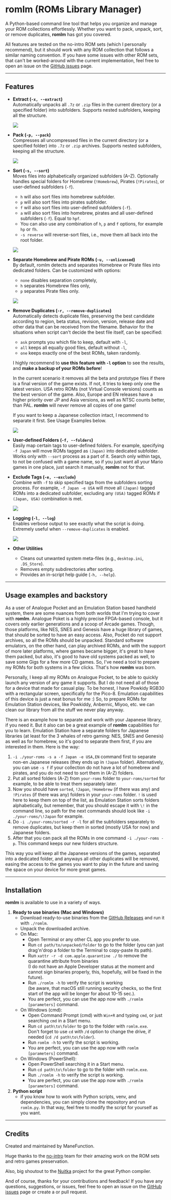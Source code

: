 # romlm (ROMs Library Manager)

A Python-based command line tool that helps you organize and manage your ROM collections effortlessly. 
Whether you want to pack, unpack, sort, or remove duplicates, **romlm** has got you covered.

All features are tested on the no-intro ROM sets (which I personally recommend), but it should work with any 
ROM collection that follows a similar naming convention.
If you have some issues with other ROM sets, that can't be worked-around with the current implementation, 
feel free to open an issue on the [GitHub issues](https://github.com/ManeFunction/romlm/issues) page.

---

## Features

- **Extract (`-x, --extract`)**  
  Automatically unpacks all `.7z` or `.zip` files in the current directory (or a specified folder) into subfolders. 
  Supports nested subfolders, keeping all the structure.

  ![](https://raw.githubusercontent.com/wiki/ManeFunction/romlm/extract.png)


- **Pack (`-p, --pack`)**  
  Compresses all uncompressed files in the current directory (or a specified folder) into `.7z` or `.zip` archives. 
  Supports nested subfolders, keeping all the structure.

  ![](https://raw.githubusercontent.com/wiki/ManeFunction/romlm/pack.png)


- **Sort (`-s, --sort`)**  
  Moves files into alphabetically organized subfolders (A–Z). Optionally handles special folders for 
  Homebrew (`!Homebrew`), Pirates (`!Pirates`), or user-defined subfolders (`-f`).
    - `h` will also sort files into homebrew subfolder.
    - `p` will also sort files into pirates subfolder.
    - `f` will also sort files into user-defined subfolders (`-f`).
    - `a` will also sort files into homebrew, pirates and all user-defined subfolders (`-f`). Equal to `hpf`.
    - You can also use any combination of `h`, `p` and `f` options, for example `hp` or `fh`.
    - `-s reverse` will reverse-sort files, i.e., move them all back into the root folder.
  
  ![](https://raw.githubusercontent.com/wiki/ManeFunction/romlm/sort.png)


- **Separate Homebrew and Pirate ROMs (`-u, --unlicensed`)**  
  By default, romlm detects and separates Homebrew or Pirate files into dedicated folders. Can be customized with 
  options:
    - `none` disables separation completely,
    - `h` separates Homebrew files only,
    - `p` separates Pirate files only.

  ![](https://raw.githubusercontent.com/wiki/ManeFunction/romlm/unlicensed.png)


- **Remove Duplicates (`-r, --remove-duplicates`)**  
  Automatically detects duplicate files, preserving the best candidate according
  to region, beta status, revision, version, release date and other data that can be received from the filename.
  Behavior for the situations when script can't decide the best file itself, can be specified:
    - `ask` prompts you which file to keep, default with `-l`,
    - `all` keeps all equally good files, default without `-l`,
    - `one` keeps exactly one of the best ROMs, taken randomly.

  I highly recommend to **use this feature with `-l` option** to see the results, and **make a backup of your ROMs before**!
  
  In the current scenario it removes all the beta and prototype files if there is a final version of the game exists. 
  If not, it tries to keep only one the latest version. USA retro ROMs (not Virtual Console versions) counts as 
  the best version of the game. Also, Europe and EN releases have a higher priority over JP and Asia versions, 
  as well as NTSC counts better, than PAL. **romlm** will never remove all copies of one game!
  
  If you want to keep a Japanese collection intact, I recommend to separate it first. See Usage Examples below.
      
  ![](https://raw.githubusercontent.com/wiki/ManeFunction/romlm/remove.png)


- **User-defined Folders (`-f, --folders`)**  
  Easily map certain tags to user-defined folders. For example, specifying `-f Japan` will move ROMs tagged 
  as `(Japan)` into dedicated subfolder. Works only with `--sort` process as a part of it. Search only within tags, 
  to not be confused with a game name, so if you just want all your Mario games in one place, just search it manually, 
  **romlm** not for that.

- **Exclude Tags (`-e, --exclude`)**  
  Combine with `-f` to skip specified tags from the subfolders sorting process. For example, `-f Japan -e USA`
  will move all `(Japan)` tagged ROMs into a dedicated subfolder, excluding any `(USA)` tagged ROMs
  if `(Japan, USA)` combination is met.

  ![](https://raw.githubusercontent.com/wiki/ManeFunction/romlm/subfolder.png)


- **Logging (`-l, --log`)**  
  Enables verbose output to see exactly what the script is doing. Extremely useful when `--remove-duplicates` is enabled.

  ![](https://raw.githubusercontent.com/wiki/ManeFunction/romlm/remove-log.png)


- **Other Utilities**  
  - Cleans out unwanted system meta-files (e.g., `desktop.ini`, `.DS_Store`).
  - Removes empty subdirectories after sorting.
  - Provides an in-script help guide (`-h, --help`).

---

## Usage examples and backstory

As a user of Analogue Pocket and an Emulation Station based handheld system, there are some nuances from both worlds 
that I'm trying to cover with **romlm**. Analogue Poket is a highly precise FPGA-based console, but it covers only
earlier generations and a scoop of Arcade games. Though, those platforms, like NES, SNES and Genesis have a huge
library of games, that should be sorted to have an easy access. Also, Pocket do not support archives, so all the ROMs
should be unpacked. Standard software emulators, on the other hand, can play archived ROMs, and with the support 
of more later platforms, where games became bigger, it's great to have them packed, but also, it's good to have 
old systems packed as well, to save some Gigs for a few more CD games. So, I've need a tool to prepare my ROMs 
for both systems in a few clicks. That's how **romlm** was born.


Personally, I keep all my ROMs on Analogue Pocket, to be able to quickly launch any version of any game it supports. 
But I do not need all of those for a device that made for casual play. To be honest, I have Powkidy RGB30 with 
a rectangular screen, specifically for the Pico-8. Emulation capabilities of this device is just a neat bonus 
for me :) So, to prepare ROMs for Emulation Station devices, like Powkiddy, Anbernic, Miyoo, etc. we can clean 
our library from all the stuff we never play anyway. 


There is an example how to separate and work with your Japanese library, if you need it. But it also can be a great
example of **romlm** capabilities for you to learn. Emulation Station have a separate folders for Japanese libraries 
(at least for the 3 whales of retro gaming: NES, SNES and Genesis) as well as for homebrew, 
so it's good to separate them first, if you are interested in them. Here is the way:
1) `-i ./your-roms -s a -f Japan -e USA,EN` command first to separate non-en Japanese releases 
(they ends up in `!Japan` folder). Alternatively, you can use `-s f` if your collection do not have a lot of homebrew
and pirates, and you do not need to sort them in (A-Z) folders.
1) Put all sorted folders (A-Z) from `your-roms` folder to `your-roms/sorted` for example, to be able to treat them
separately later.
1) Now you should have `sorted`, `!Japan`, `!Homebrew` (if there was any) and `!Pirates` (if there was any) 
folders in your `your-roms` folder. `!` is used here to keep them on top of the list, as Emulation Station sorts
folders alphabetically, but remember, that you should escape it with `\!` in the command line, so path 
for the next commands should look like `-i ./your-roms/\!Japan` for example.
1) Do `-i ./your-roms/sorted -r -l` for all the subfolders separately to remove duplicates, but keep them in 
sorted (mostly USA for now) and Japanese folders.
1) After that you can pack all the ROMs in one command `-i ./your-roms -p`. This command keeps our new folders structure.

This way you will keep all the Japanese versions of the games, separated into a dedicated folder, and anyways
all other duplicates will be removed, easing the access to the games you want to play in the future and
saving the space on your device for more great games.


---

## Installation

**romlm** is available to use in a variety of ways.
<!-- 1) **brew (Recommended for Mac users)**
  - You can install **rolm** through the [Homebrew](https://brew.sh/) formula for macOS users (if you have **brew** installed), 
    typing `brew install romlm` in the Terminal. -->
1) **Ready to use binaries (Mac and Windows)**
    - Download ready-to-use binaries from the [GitHub Releases](https://github.com/ManeFunction/romlm/releases) and run it with `./romlm`.  
    - Unpack the downloaded archive.
    - On Mac:
      - Open Terminal or any other CL app you prefer to use.
      - Run `cd path/to/unpacked/folder` to go to the folder (you can just drag'n'drop a folder to the Terminal
        to copy-paste its path).
      - Run `xattr -r -d com.apple.quarantine ./` to remove the quarantine attribute from binaries  
        (I do not have an Apple Developer status at the moment and cannot sign binaries properly, 
        this, hopefully, will be fixed in the future).
      - Run `./romlm -h` to verify the script is working  
        (be aware, that macOS still running security checks, so the first start of the app will be longer for about 10-15 sec.).
      - You are perfect, you can use the app now with `./romlm [parameters]` command.
    - On Windows (cmd):
      - Open Command Prompt (cmd) with `Win+R` and typing `cmd`, or just searching `cmd` in a Start menu.
      - Run `cd path\to\folder` to go to the folder with `romlm.exe`.  
        Don't forget to use `cd` with `/d` option to change the drive, if needed (`cd /d path\to\folder`).
      - Run `romlm -h` to verify the script is working.
      - You are perfect, you can use the app now with `romlm [parameters]` command.
    - On Windows (PowerShell):
      - Open PowerShell searching it in a Start menu.
      - Run `cd path\to\folder` to go to the folder with `romlm.exe`.
      - Run `./romlm -h` to verify the script is working.
      - You are perfect, you can use the app now with `./romlm [parameters]` command.
1) **Python script**
    - if you know how to work with Python scripts, venv, and dependencies, you can simply clone the repository 
      and run `romlm.py`. In that way, feel free to modify the script for yourself as you want.

---

## Credits

Created and maintained by ManeFunction.

Huge thanks to the [no-intro](http://www.no-intro.org/) team for their amazing work on the ROM sets and retro games
preservation.

Also, big shoutout to the [Nuitka](https://github.com/Nuitka/Nuitka) project for the great Python compiler.

And of course, thanks for your contributions and feedback!
If you have any questions, suggestions, or issues, feel free to open an issue on the [GitHub issues](https://github.com/ManeFunction/romlm/issues) page 
or create a or pull request.